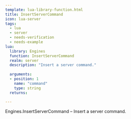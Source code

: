 ```yaml
---
template: lua-library-function.html
title: InsertServerCommand
icon: lua-server
tags:
  - lua
  - server
  - needs-verification
  - needs-example
lua:
  library: Engines
  function: InsertServerCommand
  realm: server
  description: "Insert a server command."
  
  arguments:
  - position: 1
    name: "command"
    type: string
  returns:
    
---
```


<div class="lua__search__keywords">
Engines.InsertServerCommand &#x2013; Insert a server command.
</div>
